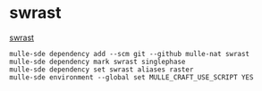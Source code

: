 # swrast

[swrast](//github.com/mulle-nat/swrast)

```
mulle-sde dependency add --scm git --github mulle-nat swrast
mulle-sde dependency mark swrast singlephase
mulle-sde dependency set swrast aliases raster
mulle-sde environment --global set MULLE_CRAFT_USE_SCRIPT YES
```
